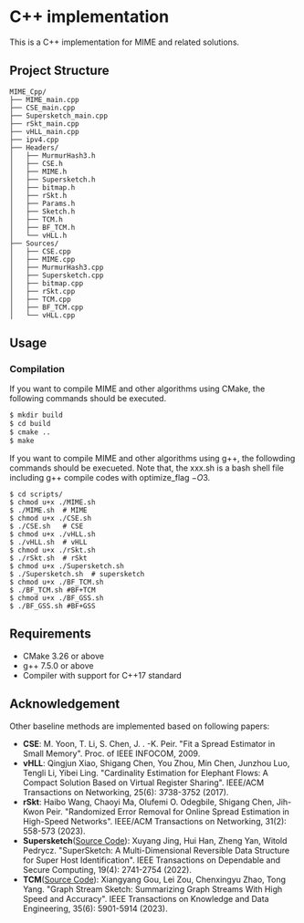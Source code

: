 # C++ implementation

This is a C++ implementation for MIME and related solutions.

## Project Structure

```
MIME_Cpp/
├── MIME_main.cpp
├── CSE_main.cpp
├── Supersketch_main.cpp
├── rSkt_main.cpp
├── vHLL_main.cpp
├── ipv4.cpp
├── Headers/
│   ├── MurmurHash3.h
│   ├── CSE.h
│   ├── MIME.h
│   ├── Supersketch.h
│   ├── bitmap.h
│   ├── rSkt.h
│   ├── Params.h
│   ├── Sketch.h
│   ├── TCM.h
│   ├── BF_TCM.h
│   └── vHLL.h
├── Sources/
│   ├── CSE.cpp
│   ├── MIME.cpp
│   ├── MurmurHash3.cpp
│   ├── Supersketch.cpp
│   ├── bitmap.cpp
│   ├── rSkt.cpp
│   ├── TCM.cpp
│   ├── BF_TCM.cpp
│   └── vHLL.cpp
```

## Usage

### Compilation
If you want to compile MIME and other algorithms using CMake, the following commands should be executed.
```bash
$ mkdir build
$ cd build
$ cmake ..
$ make
```

If you want to compile MIME and other algorithms using g++, the followding commands should be execueted.
Note that, the xxx.sh is a bash shell file including g++ compile codes with optimize_flag $-O3$.
```shell
$ cd scripts/
$ chmod u+x ./MIME.sh
$ ./MIME.sh  # MIME
$ chmod u+x ./CSE.sh
$ ./CSE.sh   # CSE
$ chmod u+x ./vHLL.sh
$ ./vHLL.sh  # vHLL
$ chmod u+x ./rSkt.sh
$ ./rSkt.sh  # rSkt
$ chmod u+x ./Supersketch.sh
$ ./Supersketch.sh  # supersketch
$ chmod u+x ./BF_TCM.sh
$ ./BF_TCM.sh #BF+TCM
$ chmod u+x ./BF_GSS.sh
$ ./BF_GSS.sh #BF+GSS
```

## Requirements

- CMake 3.26 or above
- g++ 7.5.0 or above
- Compiler with support for C++17 standard

## Acknowledgement
Other baseline methods are implemented based on following papers:
- **CSE**: M. Yoon, T. Li, S. Chen, J. . -K. Peir. "Fit a Spread Estimator in Small Memory". Proc. of IEEE INFOCOM, 2009.
- **vHLL**: Qingjun Xiao, Shigang Chen, You Zhou, Min Chen, Junzhou Luo, Tengli Li, Yibei Ling. "Cardinality Estimation for Elephant Flows: A Compact Solution Based on Virtual Register Sharing". IEEE/ACM Transactions on Networking, 25(6): 3738-3752 (2017).
- **rSkt**: Haibo Wang, Chaoyi Ma, Olufemi O. Odegbile, Shigang Chen, Jih-Kwon Peir. "Randomized Error Removal for Online Spread Estimation in High-Speed Networks". IEEE/ACM Transactions on Networking, 31(2): 558-573 (2023).
- **Supersketch**([Source Code](https://github.com/JasonXYJing/The-source-code-of/SuperSketch)): Xuyang Jing, Hui Han, Zheng Yan, Witold Pedrycz. "SuperSketch: A Multi-Dimensional Reversible Data Structure for Super Host Identification". IEEE Transactions on Dependable and Secure Computing, 19(4): 2741-2754 (2022).
- **TCM**([Source Code](https://github.com/Puppy95/Graph-Stream-Sketch/tree/master)): Xiangyang Gou, Lei Zou, Chenxingyu Zhao, Tong Yang. "Graph Stream Sketch: Summarizing Graph Streams With High Speed and Accuracy". IEEE Transactions on Knowledge and Data Engineering, 35(6): 5901-5914 (2023).
